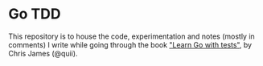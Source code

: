 # Go TDD

This repository is to house the code, experimentation and notes (mostly in comments) I write while going through the book ["Learn Go with tests"](https://quii.gitbook.io/learn-go-with-tests), by Chris James (@quii).
